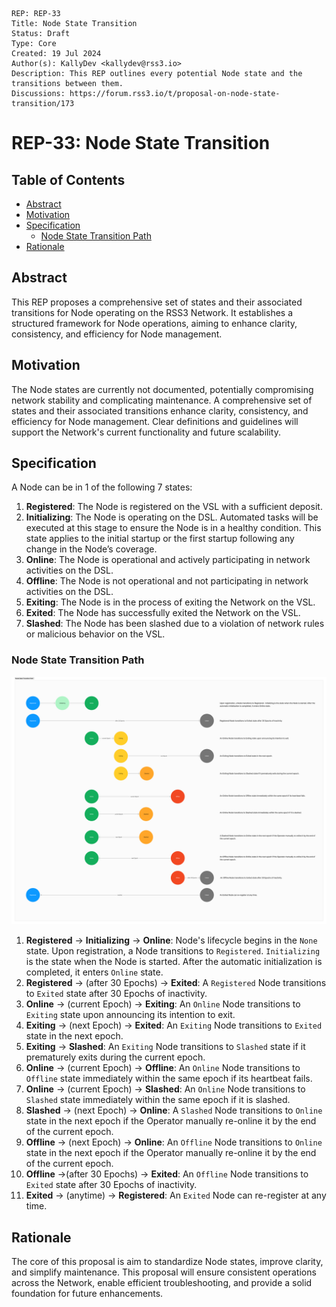 ```
REP: REP-33
Title: Node State Transition
Status: Draft
Type: Core
Created: 19 Jul 2024
Author(s): KallyDev <kallydev@rss3.io>
Description: This REP outlines every potential Node state and the transitions between them.
Discussions: https://forum.rss3.io/t/proposal-on-node-state-transition/173
```

# REP-33: Node State Transition

## Table of Contents

- [Abstract](#abstract)
- [Motivation](#motivation)
- [Specification](#specification)
  - [Node State Transition Path](#node-state-transition-path)
- [Rationale](#rationale)

## Abstract

This REP proposes a comprehensive set of states and their associated transitions for Node operating on the RSS3 Network.
It establishes a structured framework for Node operations, aiming to enhance clarity, consistency, and efficiency for Node management.

## Motivation

The Node states are currently not documented, potentially compromising network stability and complicating maintenance.
A comprehensive set of states and their associated transitions enhance clarity, consistency, and efficiency for Node management.
Clear definitions and guidelines will support the Network's current functionality and future scalability.

## Specification

A Node can be in 1 of the following 7 states:

1. **Registered**: The Node is registered on the VSL with a sufficient deposit.
2. **Initializing**: The Node is operating on the DSL. Automated tasks will be executed at this stage to ensure the Node is in a healthy condition. This state applies to the initial startup or the first startup following any change in the Node’s coverage.
3. **Online**: The Node is operational and actively participating in network activities on the DSL.
4. **Offline**: The Node is not operational and not participating in network activities on the DSL.
5. **Exiting**: The Node is in the process of exiting the Network on the VSL.
6. **Exited**: The Node has successfully exited the Network on the VSL.
7. **Slashed**: The Node has been slashed due to a violation of network rules or malicious behavior on the VSL.

### Node State Transition Path

![Node State Transition Path](REP-33/node-state-transition-path.png)

1. **Registered** → **Initializing** → **Online**: Node's lifecycle begins in the `None` state. Upon registration, a Node transitions to `Registered`.  `Initializing` is the state when the Node is started. After the automatic initialization is completed, it enters `Online` state.
2. **Registered** → (after 30 Epochs) → **Exited**: A `Registered` Node transitions to `Exited` state after 30 Epochs of inactivity.
3. **Online** → (current Epoch) → **Exiting**: An `Online` Node transitions to `Exiting` state upon announcing its intention to exit.
4. **Exiting** → (next Epoch) → **Exited**: An `Exiting` Node transitions to `Exited` state in the next epoch.
5. **Exiting** → **Slashed**: An `Exiting` Node transitions to `Slashed` state if it prematurely exits during the current epoch.
6. **Online** → (current Epoch) → **Offline**: An `Online` Node transitions to `Offline` state immediately within the same epoch if its heartbeat fails.
7. **Online** → (current Epoch) → **Slashed**: An `Online` Node transitions to `Slashed` state immediately within the same epoch if it is slashed.
8. **Slashed** → (next Epoch) → **Online**: A `Slashed` Node transitions to `Online` state in the next epoch if the Operator manually re-online it by the end of the current epoch.
9. **Offline** → (next Epoch) → **Online**: An `Offline` Node transitions to `Online` state in the next epoch if the Operator manually re-online it by the end of the current epoch.
10. **Offline** →(after 30 Epochs) → **Exited**: An `Offline` Node transitions to `Exited` state after 30 Epochs of inactivity.
11. **Exited** → (anytime) → **Registered**: An `Exited` Node can re-register at any time.

## Rationale

The core of this proposal is aim to standardize Node states, improve clarity, and simplify maintenance.
This proposal will ensure consistent operations across the Network, enable efficient troubleshooting, and provide a solid foundation for future enhancements.
